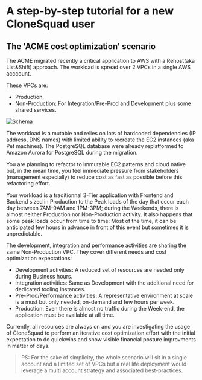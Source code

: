 
# A step-by-step tutorial for a new CloneSquad user

## The 'ACME cost optimization' scenario

The ACME migrated recently a critical application to AWS with a Rehost(aka List&Shift) approach.
The workload is spread over 2 VPCs in a single AWS acccount.

These VPCs are:
* Production,
* Non-Production: For Integration/Pre-Prod and Development plus some shared services.

![Schema]()

The workload is a mutable and relies on lots of hardcoded dependencies (IP address, DNS names) with
limited ability to recreate the EC2 instances (aka Pet machines). The PostgreSQL database were already replatformed to Amazon Aurora for PostgreSQL
during the migration.

You are planning to refactor to immutable EC2 patterns and cloud native but, 
in the mean time, you feel immediate pressure from stakeholders (management especially) to reduce cost as fast as possible before this refactoring effort.

Your workload is a traditionnal 3-Tier application with Frontend and Backend sized in Production to the Peak loads of the day that occur each day between 
7AM-9AM and 1PM-3PM; during the Weekends, there is almost neither Production nor Non-Production activity. It also happens that some peak loads 
occur from time to time: Most of the time, it can be anticipated few hours in advance in front of this event but sometimes it is unpredictable.

The development, integration and performance activities are sharing the same Non-Production VPC. They cover different needs and cost optimization expectations:
* Development activities: A reduced set of resources are needed only during Business hours.
* Integration activities: Same as Development with the additional need for dedicated tooling instances.
* Pre-Prod/Performance activities: A representative environment at scale is a must but only needed, on-demand and few hours per week.
* Production: Even there is almost no traffic during the Week-end, the application must be available at all time.

Currently, all resources are always on and you are investigating the usage of CloneSquad to perform an iterative cost optimization effort with the initial
expectation to do quickwins and show visible financial posture improvments in matter of days. 

> PS: For the sake of simplicity, the whole scenario will sit in a single account and a limited set of VPCs but a real life deployment would
leverage a multi account strategy and associated best-practices.


